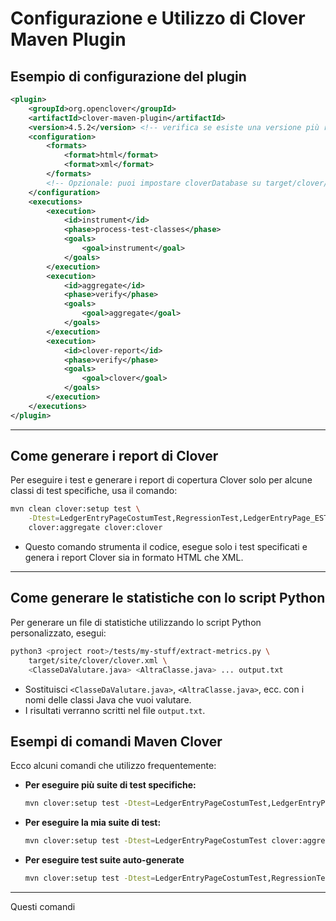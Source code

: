 # Configurazione e Utilizzo di Clover Maven Plugin

## Esempio di configurazione del plugin

```xml
<plugin>
    <groupId>org.openclover</groupId>
    <artifactId>clover-maven-plugin</artifactId>
    <version>4.5.2</version> <!-- verifica se esiste una versione più recente -->
    <configuration>
        <formats>
            <format>html</format>
            <format>xml</format>
        </formats>
        <!-- Opzionale: puoi impostare cloverDatabase su target/clover/clover.db -->
    </configuration>
    <executions>
        <execution>
            <id>instrument</id>
            <phase>process-test-classes</phase>
            <goals>
                <goal>instrument</goal>
            </goals>
        </execution>
        <execution>
            <id>aggregate</id>
            <phase>verify</phase>
            <goals>
                <goal>aggregate</goal>
            </goals>
        </execution>
        <execution>
            <id>clover-report</id>
            <phase>verify</phase>
            <goals>
                <goal>clover</goal>
            </goals>
        </execution>
    </executions>
</plugin>
```

---

## Come generare i report di Clover

Per eseguire i test e generare i report di copertura Clover solo per alcune classi di test specifiche, usa il comando:

```sh
mvn clean clover:setup test \
    -Dtest=LedgerEntryPageCostumTest,RegressionTest,LedgerEntryPage_ESTest \
    clover:aggregate clover:clover
```

- Questo comando strumenta il codice, esegue solo i test specificati e genera i report Clover sia in formato HTML che XML.

---

## Come generare le statistiche con lo script Python

Per generare un file di statistiche utilizzando lo script Python personalizzato, esegui:

```sh
python3 <project root>/tests/my-stuff/extract-metrics.py \
    target/site/clover/clover.xml \
    <ClasseDaValutare.java> <AltraClasse.java> ... output.txt
```

- Sostituisci `<ClasseDaValutare.java>`, `<AltraClasse.java>`, ecc. con i nomi delle classi Java che vuoi valutare.
- I risultati verranno scritti nel file `output.txt`.




## Esempi di comandi Maven Clover

Ecco alcuni comandi che utilizzo frequentemente:

- **Per eseguire più suite di test specifiche:**
  ```sh
  mvn clover:setup test -Dtest=LedgerEntryPageCostumTest,LedgerEntryPage_ESTest,C clover:aggregate clover:clover
  ```

- **Per eseguire la mia suite di test:**
  ```sh
  mvn clover:setup test -Dtest=LedgerEntryPageCostumTest clover:aggregate clover:clover
  ```

- **Per eseguire test suite auto-generate**
  ```sh
  mvn clover:setup test -Dtest=LedgerEntryPageCostumTest,RegressionTest clover:aggregate clover:clover
  ```


---

Questi comandi